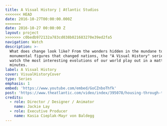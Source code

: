 ```yaml
---
title: A Visual History | Atlantic Studios
<<<<<<< HEAD
date: 2016-10-27T00:00:00.000Z
=======
date: 2016-10-27 00:00:00 Z
layout: project
>>>>>>> c0bedb972132a783cd038b021683270e39ed2fa5
navigation: Watch
description: >-
  What does change look like? From the wonders hidden in the mundane to
  monumental figures that changed nations, the "A Visual History" series lets us
  watch the most interesting evolutions of our world play out in a matter of
  minutes.
label: A Visual History
cover: VisualHistoryCover
type: Series
emphasis: 1
embed: 'https://www.youtube.com/embed/GoCZnboThfk'
post: 'https://www.theatlantic.com/video/index/395078/housing-through-the-centuries/'
credits:
  - role: Director / Designer / Animator
    name: Jackie Lay
  - role: Executive Producer
    name: Kasia Cieplak-Mayr von Baldegg
---
```


